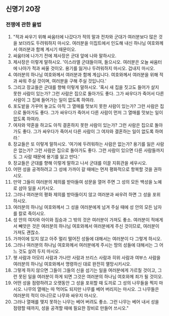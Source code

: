 ## 신명기 20장

### 전쟁에 관한 율법
1. "적과 싸우기 위해 싸움터에 나갔다가 적의 말과 전차와 군대가 여러분보다 많은 것을 보더라도 두려워하지 마시오. 여러분을 이집트에서 인도해 내신 하나님 여호와께서 여러분과 함께 계시기 때문이오.
2. 싸움터에 나가기 전에 제사장은 군대 앞에 나와 말하시오.
3. 제사장은 이렇게 말하시오. '이스라엘 군대들이여, 들으시오. 여러분은 오늘 싸움터에 나아가 적과 싸울 것이오. 용기를 잃거나 두려워하지 마시오. 겁내지 마시오.
4. 여러분의 하나님 여호와께서 여러분과 함께 계십니다. 여호와께서 여러분을 위해 적과 싸워 주실 것이며, 여러분을 구해 주실 것입니다.'
5. 그리고 장교들은 군대를 향해 이렇게 말하시오. '혹시 새 집을 짓고도 들어가 살지 못한 사람이 있는가? 그런 사람은 집으로 돌아가도 좋다. 그가 싸우다가 죽어서 다른 사람이 그 집에 들어가는 일이 없도록 하여라.
6. 포도밭을 가꾸어 놓고도 아직 그 열매를 맛보지 못한 사람이 있는가? 그런 사람은 집으로 돌아가도 좋다. 그가 싸우다가 죽어서 다른 사람이 먼저 그 열매를 맛보는 일이 없도록 하여라.
7. 여자와 약혼을 하고도 아직 결혼하지 못한 사람이 있는가? 그런 사람은 집으로 돌아가도 좋다. 그가 싸우다가 죽어서 다른 사람이 그 여자와 결혼하는 일이 없도록 하여라.'
8. 장교들은 또 이렇게 말하시오. '여기에 두려워하는 사람은 없는가? 용기를 잃은 사람은 없는가? 그런 사람은 집으로 돌아가도 좋다. 그런 사람이 있으면 다른 사람들까지도 그 사람 때문에 용기를 잃고 만다.'
9. 장교들은 군대를 향해 이렇게 말하고 나서 군대를 이끌 지휘관을 세우시오.
10. 어떤 성을 공격하려고 그 성에 가까이 갈 때에는 먼저 평화적으로 항복할 것을 권하시오.
11. 만약 그들이 여러분의 제의를 받아들여 성문을 열어 주면 그 성의 모든 백성을 노예로 삼아 일을 시키시오.
12. 그러나 여러분의 평화 제의를 받아들이지 않고 여러분과 싸우려 하면 그 성을 포위하시오.
13. 여러분의 하나님 여호와께서 그 성을 여러분에게 넘겨 주실 때에 성 안의 모든 남자를 칼로 죽이시오.
14. 성 안의 여자와 아이와 짐승과 그 밖의 것은 여러분이 가져도 좋소. 여러분이 적에게서 빼앗은 것은 여러분의 하나님 여호와께서 여러분에게 주신 것이므로, 여러분이 가져도 괜찮소.
15. 가까이에 있지 않고 아주 멀리 떨어진 성들에 대해서는 여러분이 다 그렇게 하시오.
16. 그러나 여러분의 하나님 여호와께서 여러분에게 주시는 땅의 성들에 대해서는 그 어느 것도 살려 두지 마시오.
17. 헷 사람과 아모리 사람과 가나안 사람과 브리스 사람과 히위 사람과 여부스 사람을 여러분의 하나님 여호와께서 명령하신 대로 완전히 멸망시키시오.
18. 그렇게 하지 않으면 그들이 그들의 신을 섬기는 일을 여러분에게 가르칠 것이고, 그런 못된 일을 여러분이 하게 되면 그것은 여러분의 하나님 여호와께 죄가 될 것이오.
19. 어떤 성을 점령하려고 오랫동안 그 성을 포위할 때 도끼로 그 성의 나무들을 찍지 마시오. 나무의 열매는 따 먹어도 되지만 나무를 베어 버리지는 마시오. 그 나무들은 여러분의 적이 아니므로 나무와 싸우지 마시오.
20. 그러나 열매를 맺지 못하는 나무는 베어 버려도 좋소. 그런 나무는 베어 내서 성을 점령할 때까지, 성을 공격할 때에 필요한 장비로 만들어 쓰시오."